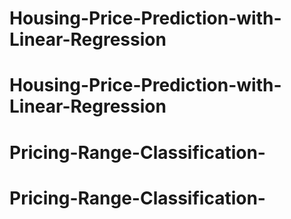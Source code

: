 # Housing-Price-Prediction-with-Linear-Regression
# Housing-Price-Prediction-with-Linear-Regression
# Pricing-Range-Classification-
# Pricing-Range-Classification-
